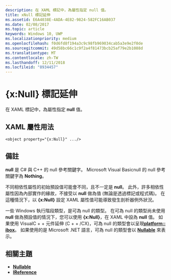 ```yaml
---
description: 在 XAML 標記中，為屬性指定 null 值。
title: xNull 標記延伸
ms.assetid: E6A4038E-4ADA-4E82-9824-582FC16AB037
ms.date: 02/08/2017
ms.topic: article
keywords: Windows 10, UWP
ms.localizationpriority: medium
ms.openlocfilehash: f0d6fd8f194a3c9c98fb969034cab5a3e9e2f0de
ms.sourcegitcommit: 49d58bc66c1c9f2a4f81473bcb25af79e2b1088d
ms.translationtype: MT
ms.contentlocale: zh-TW
ms.lasthandoff: 12/11/2018
ms.locfileid: "8934457"
---
```

# <a name="xnull-markup-extension"></a>{x:Null} 標記延伸


在 XAML 標記中，為屬性指定 **null** 值。

## <a name="xaml-attribute-usage"></a>XAML 屬性用法

``` syntax
<object property="{x:Null}" .../>
```

## <a name="remarks"></a>備註

**null** 是 C# 與 C++ 的 null 參考關鍵字。 Microsoft Visual Basicnull 的 null 參考關鍵字為 **Nothing**。

不同相依性屬性的初始預設值可能會不同，且不一定是 **null**。 此外，許多相依性屬性因為內部實作的緣故，不接受以 **null** 做為值 (無論是透過標記或程式碼)。 在這種情況下，以 **{x:Null}** 設定 XAML 屬性值可能導致發生剖析器例外狀況。

一些 Windows 執行階段類型，是可為 null 的類型。 在可為 null 的類型尚未使用 **null** 做為預設值的情況下，您可以使用 **{x:Null}**，在 XAML 中設為 **null** 值。 如果使用 VisualC + + 元件延伸 (C + + /CX)，可為 null 的類型會以呈現[**platform:: ibox<T>**](https://msdn.microsoft.com/library/windows/apps/xaml/jj606120.aspx)。 如果使用的是 Microsoft .NET 語言，可為 null 的類型會以 [**Nullable<T>**](https://msdn.microsoft.com/library/windows/apps/xaml/b3h38hb0.aspx) 來表示。

## <a name="related-topics"></a>相關主題

* [**Nullable<T>**](https://msdn.microsoft.com/library/windows/apps/xaml/b3h38hb0.aspx)
* [**IReference<T>**](https://msdn.microsoft.com/library/windows/apps/br225864)
 

